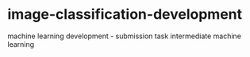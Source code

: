 # image-classification-development
machine learning development - submission task intermediate machine learning
